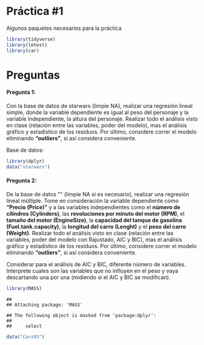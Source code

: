 Práctica \#1
================

Algunos paquetes necesarios para la práctica

``` r
library(tidyverse)
library(lmtest)
library(car)
```

# Preguntas

#### Pregunta 1:

Con la base de datos de starwars (limpie NA), realizar una regresión
lineal simple, donde la variable dependiente es igual al peso del
personaje y la variable independiente, la altura del personaje. Realizar
todo el análisis visto en clase (relación entre las variables, poder del
modelo), mas el análisis gráfico y estadístico de los residuos. Por
último, considere correr el modelo eliminando **“outliers”**, si así
considera conveniente.

Base de datos:

``` r
library(dplyr)
data("starwars")
```

#### Pregunta 2:

De la base de datos "" (limpie NA si es necesario), realizar una
regresión lineal múltiple. Tome en consideración la variable dependiente
como **“Precio (Price)”** y a las variables independientes como el
**número de cilindros (Cylinders)**, las **revoluciones por minuto del
motor (RPM)**, el **tamaño del motor (EngineSize)**, la **capacidad del
tanque de gasolina (Fuel.tank.capacity)**, la **longitud del carro
(Lenght)** y el **peso del carro (Weight)**. Realizar todo el análisis
visto en clase (relación entre las variables, poder del modelo con
Rajustado, AIC y BIC), mas el análisis gráfico y estadístico de los
residuos. Por último, considere correr el modelo eliminando
**“outliers”**, si así considera conveniente.

Considerar para el análisis de AIC y BIC, diferente número de variables.
Interprete cuales son las variables que no influyen en el peso y vaya
descartando una por una (midiendo si el AIC y BIC se modifican).

``` r
library(MASS)
```

    ## 
    ## Attaching package: 'MASS'

    ## The following object is masked from 'package:dplyr':
    ## 
    ##     select

``` r
data("Cars93")
```
